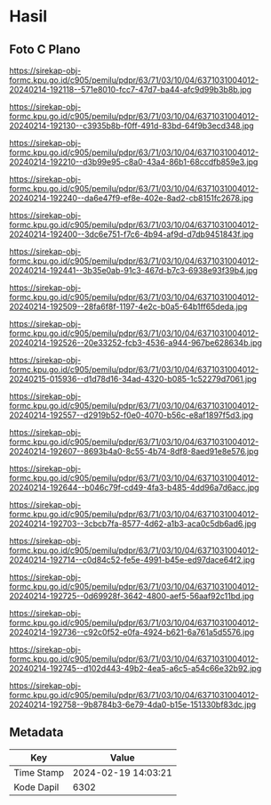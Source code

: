 # Hasil

## Foto C Plano

https://sirekap-obj-formc.kpu.go.id/c905/pemilu/pdpr/63/71/03/10/04/6371031004012-20240214-192118--571e8010-fcc7-47d7-ba44-afc9d99b3b8b.jpg

https://sirekap-obj-formc.kpu.go.id/c905/pemilu/pdpr/63/71/03/10/04/6371031004012-20240214-192130--c3935b8b-f0ff-491d-83bd-64f9b3ecd348.jpg

https://sirekap-obj-formc.kpu.go.id/c905/pemilu/pdpr/63/71/03/10/04/6371031004012-20240214-192210--d3b99e95-c8a0-43a4-86b1-68ccdfb859e3.jpg

https://sirekap-obj-formc.kpu.go.id/c905/pemilu/pdpr/63/71/03/10/04/6371031004012-20240214-192240--da6e47f9-ef8e-402e-8ad2-cb8151fc2678.jpg

https://sirekap-obj-formc.kpu.go.id/c905/pemilu/pdpr/63/71/03/10/04/6371031004012-20240214-192400--3dc6e751-f7c6-4b94-af9d-d7db9451843f.jpg

https://sirekap-obj-formc.kpu.go.id/c905/pemilu/pdpr/63/71/03/10/04/6371031004012-20240214-192441--3b35e0ab-91c3-467d-b7c3-6938e93f39b4.jpg

https://sirekap-obj-formc.kpu.go.id/c905/pemilu/pdpr/63/71/03/10/04/6371031004012-20240214-192509--28fa6f8f-1197-4e2c-b0a5-64b1ff65deda.jpg

https://sirekap-obj-formc.kpu.go.id/c905/pemilu/pdpr/63/71/03/10/04/6371031004012-20240214-192526--20e33252-fcb3-4536-a944-967be628634b.jpg

https://sirekap-obj-formc.kpu.go.id/c905/pemilu/pdpr/63/71/03/10/04/6371031004012-20240215-015936--d1d78d16-34ad-4320-b085-1c52279d7061.jpg

https://sirekap-obj-formc.kpu.go.id/c905/pemilu/pdpr/63/71/03/10/04/6371031004012-20240214-192557--d2919b52-f0e0-4070-b56c-e8af1897f5d3.jpg

https://sirekap-obj-formc.kpu.go.id/c905/pemilu/pdpr/63/71/03/10/04/6371031004012-20240214-192607--8693b4a0-8c55-4b74-8df8-8aed91e8e576.jpg

https://sirekap-obj-formc.kpu.go.id/c905/pemilu/pdpr/63/71/03/10/04/6371031004012-20240214-192644--b046c79f-cd49-4fa3-b485-4dd96a7d6acc.jpg

https://sirekap-obj-formc.kpu.go.id/c905/pemilu/pdpr/63/71/03/10/04/6371031004012-20240214-192703--3cbcb7fa-8577-4d62-a1b3-aca0c5db6ad6.jpg

https://sirekap-obj-formc.kpu.go.id/c905/pemilu/pdpr/63/71/03/10/04/6371031004012-20240214-192714--c0d84c52-fe5e-4991-b45e-ed97dace64f2.jpg

https://sirekap-obj-formc.kpu.go.id/c905/pemilu/pdpr/63/71/03/10/04/6371031004012-20240214-192725--0d69928f-3642-4800-aef5-56aaf92c11bd.jpg

https://sirekap-obj-formc.kpu.go.id/c905/pemilu/pdpr/63/71/03/10/04/6371031004012-20240214-192736--c92c0f52-e0fa-4924-b621-6a761a5d5576.jpg

https://sirekap-obj-formc.kpu.go.id/c905/pemilu/pdpr/63/71/03/10/04/6371031004012-20240214-192745--d102d443-49b2-4ea5-a6c5-a54c66e32b92.jpg

https://sirekap-obj-formc.kpu.go.id/c905/pemilu/pdpr/63/71/03/10/04/6371031004012-20240214-192758--9b8784b3-6e79-4da0-b15e-151330bf83dc.jpg


## Metadata

| Key        | Value               |
| ---------- | ------------------- |
| Time Stamp | 2024-02-19 14:03:21 |
| Kode Dapil | 6302                |



